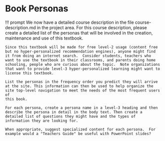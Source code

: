 # Book Personas

!!! prompt
    We now have a detailed course description in the file course-description.md in the project area.  For this course description, please create a detailed list of the personas that will be involved in the creation,
    maintenance and use of this textbook.

    Since this textbook will be made for free level-2 usage (content free but no hyper-personalized recommendation engines), anyone might find it from doing an internet search.  Consider students, teachers who want to use the textbook in their classrooms, and parents doing home schooling, people who are curious about the topic.  Note organizations that want to provide level-3 hyper-personalized learning might want to license this textbook.

    List the personas in the frequency order you predict they will arrive at the site. This information can then be used to help organize the site top-level navigation to meet the needs of the most frequent users of
    this book.

    For each persona, create a persona name in a level-3 heading and then describe the persona in detail in the body text. Then create a detailed list of questions they might have and the types of information they are looking for.

    When appropriate, suggest specialized content for each persona.  For example would a "Teachers Guide" be useful with PowerPoint slides?
